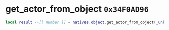 # get_actor_from_object `0x34F0AD96`

```lua
local result --[[ number ]] = natives.object.get_actor_from_object(_unk0 --[[ number ]])
```